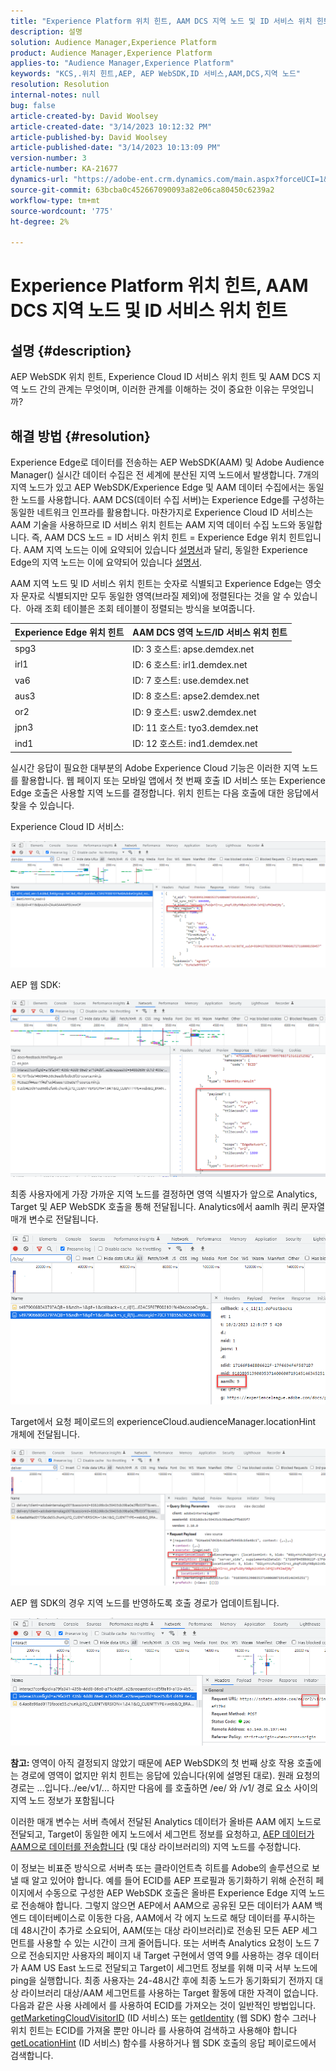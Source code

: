 ```yaml
---
title: "Experience Platform 위치 힌트, AAM DCS 지역 노드 및 ID 서비스 위치 힌트"
description: 설명
solution: Audience Manager,Experience Platform
product: Audience Manager,Experience Platform
applies-to: "Audience Manager,Experience Platform"
keywords: "KCS,.위치 힌트,AEP, AEP WebSDK,ID 서비스,AAM,DCS,지역 노드"
resolution: Resolution
internal-notes: null
bug: false
article-created-by: David Woolsey
article-created-date: "3/14/2023 10:12:32 PM"
article-published-by: David Woolsey
article-published-date: "3/14/2023 10:13:09 PM"
version-number: 3
article-number: KA-21677
dynamics-url: "https://adobe-ent.crm.dynamics.com/main.aspx?forceUCI=1&pagetype=entityrecord&etn=knowledgearticle&id=a11c9f4c-b5c2-ed11-83ff-6045bd006a22"
source-git-commit: 63bcba0c452667090093a82e06ca80450c6239a2
workflow-type: tm+mt
source-wordcount: '775'
ht-degree: 2%

---
```


# Experience Platform 위치 힌트, AAM DCS 지역 노드 및 ID 서비스 위치 힌트

## 설명 {#description}

AEP WebSDK 위치 힌트, Experience Cloud ID 서비스 위치 힌트 및 AAM DCS 지역 노드 간의 관계는 무엇이며, 이러한 관계를 이해하는 것이 중요한 이유는 무엇입니까?

## 해결 방법 {#resolution}


Experience Edge로 데이터를 전송하는 AEP WebSDK(AAM) 및 Adobe Audience Manager() 실시간 데이터 수집은 전 세계에 분산된 지역 노드에서 발생합니다. 7개의 지역 노드가 있고 AEP WebSDK/Experience Edge 및 AAM 데이터 수집에서는 동일한 노드를 사용합니다. AAM DCS(데이터 수집 서버)는 Experience Edge를 구성하는 동일한 네트워크 인프라를 활용합니다. 마찬가지로 Experience Cloud ID 서비스는 AAM 기술을 사용하므로 ID 서비스 위치 힌트는 AAM 지역 데이터 수집 노드와 동일합니다. 즉, AAM DCS 노드 = ID 서비스 위치 힌트 = Experience Edge 위치 힌트입니다. AAM 지역 노드는 이에 요약되어 있습니다 [설명서](https://experienceleague.adobe.com/docs/audience-manager/user-guide/api-and-sdk-code/dcs/dcs-api-reference/dcs-regions.html?lang=en)과 달리, 동일한 Experience Edge의 지역 노드는 이에 요약되어 있습니다 [설명서](https://experienceleague.adobe.com/docs/experience-platform/edge-network-server-api/location-hints.html?lang=en).

AAM 지역 노드 및 ID 서비스 위치 힌트는 숫자로 식별되고 Experience Edge는 영숫자 문자로 식별되지만 모두 동일한 영역(브라질 제외)에 정렬된다는 것을 알 수 있습니다.  아래 조회 테이블은 조회 테이블이 정렬되는 방식을 보여줍니다.


| Experience Edge 위치 힌트 | AAM DCS 영역 노드/ID 서비스 위치 힌트 |
| --- | --- |
| spg3 | ID: 3 호스트: apse.demdex.net |
| irl1 | ID: 6 호스트: irl1.demdex.net |
| va6 | ID: 7 호스트: use.demdex.net |
| aus3 | ID: 8 호스트: apse2.demdex.net |
| or2 | ID: 9 호스트: usw2.demdex.net |
| jpn3 | ID: 11 호스트: tyo3.demdex.net |
| ind1 | ID: 12 호스트: ind1.demdex.net |


실시간 응답이 필요한 대부분의 Adobe Experience Cloud 기능은 이러한 지역 노드를 활용합니다. 웹 페이지 또는 모바일 앱에서 첫 번째 호출 ID 서비스 또는 Experience Edge 호출은 사용할 지역 노드를 결정합니다. 위치 힌트는 다음 호출에 대한 응답에서 찾을 수 있습니다.

Experience Cloud ID 서비스:

![](assets/e80a1235-77bf-ed11-83ff-6045bd006239.png)



AEP 웹 SDK:

![](assets/8f50cbb3-75bf-ed11-83ff-6045bd006239.png)

최종 사용자에게 가장 가까운 지역 노드를 결정하면 영역 식별자가 앞으로 Analytics, Target 및 AEP WebSDK 호출을 통해 전달됩니다. Analytics에서 aamlh 쿼리 문자열 매개 변수로 전달됩니다.

![](assets/33af14ff-77bf-ed11-83ff-6045bd006239.png)

Target에서 요청 페이로드의 experienceCloud.audienceManager.locationHint 개체에 전달됩니다.

![](assets/dce94437-78bf-ed11-83ff-6045bd006239.png)

AEP 웹 SDK의 경우 지역 노드를 반영하도록 호출 경로가 업데이트됩니다.

![](assets/8245a050-79bf-ed11-83ff-6045bd006239.png)

<b>참고: </b>영역이 아직 결정되지 않았기 때문에 AEP WebSDK의 첫 번째 상호 작용 호출에는 경로에 영역이 없지만 위치 힌트는 응답에 있습니다(위에 설명된 대로). 원래 요청의 경로는 ...입니다../ee/v1/... 하지만 다음에 를 호출하면 /ee/ 와 /v1/ 경로 요소 사이의 지역 노드 정보가 포함됩니다

이러한 매개 변수는 서버 측에서 전달된 Analytics 데이터가 올바른 AAM 에지 노드로 전달되고, Target이 동일한 에지 노드에서 세그먼트 정보를 요청하고, [AEP 데이터가 AAM으로 데이터를 전송합니다](https://experienceleague.adobe.com/docs/audience-manager/user-guide/implementation-integration-guides/integration-experience-platform/aam-aep-audience-sharing.html?lang=en) (및 대상 라이브러리의) 지역 노드를 수정합니다.

이 정보는 비표준 방식으로 서버측 또는 클라이언트측 히트를 Adobe의 솔루션으로 보낼 때 알고 있어야 합니다. 예를 들어 ECID를 AEP 프로필과 동기화하기 위해 순전히 페이지에서 수동으로 구성한 AEP WebSDK 호출은 올바른 Experience Edge 지역 노드로 전송해야 합니다. 그렇지 않으면 AEP에서 AAM으로 공유된 모든 데이터가 AAM 백엔드 데이터베이스로 이동한 다음, AAM에서 각 에지 노드로 해당 데이터를 푸시하는 데 48시간이 추가로 소요되어, AAM(또는 대상 라이브러리)로 전송된 모든 AEP 세그먼트를 사용할 수 있는 시간이 크게 줄어듭니다. 또는 서버측 Analytics 요청이 노드 7으로 전송되지만 사용자의 페이지 내 Target 구현에서 영역 9를 사용하는 경우 데이터가 AAM US East 노드로 전달되고 Target이 세그먼트 정보를 위해 미국 서부 노드에 ping을 실행합니다. 최종 사용자는 24-48시간 후에 최종 노드가 동기화되기 전까지 대상 라이브러리 대상/AAM 세그먼트를 사용하는 Target 활동에 대한 자격이 없습니다. 다음과 같은 사용 사례에서 를 사용하여 ECID를 가져오는 것이 일반적인 방법입니다. [getMarketingCloudVisitorID](https://experienceleague.adobe.com/docs/id-service/using/id-service-api/methods/getmcvid.html?lang=en) (ID 서비스) 또는 [getIdentity](https://experienceleague.adobe.com/docs/experience-platform/edge/extension/accessing-the-ecid.html?lang=en) (웹 SDK) 함수 그러나 위치 힌트는 ECID를 가져올 뿐만 아니라 를 사용하여 검색하고 사용해야 합니다 [getLocationHint](https://experienceleague.adobe.com/docs/id-service/using/id-service-api/methods/getlocationhint.html?lang=en) (ID 서비스) 함수를 사용하거나 웹 SDK 호출의 응답 페이로드에서 검색합니다.








